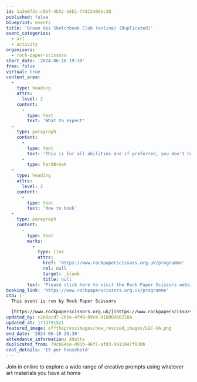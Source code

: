 ```yaml
---
id: 1a3e8f2c-c9b7-4b52-b6b1-f4412409bc38
published: false
blueprint: events
title: 'Grown Ups Sketchbook Club (online) (Duplicated)'
event_categories:
  - art
  - activity
organisers:
  - rock-paper-scissors
start_date: '2024-06-18 19:30'
free: false
virtual: true
content_area:
  -
    type: heading
    attrs:
      level: 2
    content:
      -
        type: text
        text: 'What to expect'
  -
    type: paragraph
    content:
      -
        type: text
        text: 'This is for all abilities and if preferred, you don’t have to be visible or contribute in any way if you choose. Everybody is welcome!'
      -
        type: hardBreak
  -
    type: heading
    attrs:
      level: 2
    content:
      -
        type: text
        text: 'How to book'
  -
    type: paragraph
    content:
      -
        type: text
        marks:
          -
            type: link
            attrs:
              href: 'https://www.rockpaperscissors.org.uk/programme'
              rel: null
              target: _blank
              title: null
        text: 'Please click here to visit the Rock Paper Scissors website and book your place.'
booking_link: 'https://www.rockpaperscissors.org.uk/programme'
cta: |-
  This event is run by Rock Paper Scissors

  [https://www.rockpaperscissors.org.uk/](https://www.rockpaperscissors.org.uk/)
updated_by: c2a9acd7-26be-4f49-89cb-918d0960210a
updated_at: 1713791521
featured_image: offthepressimages/new_resized_images/LGC-VA.png
end_date: '2024-06-18 20:30'
attendance_information: Adults
duplicated_from: 79cb641e-d93b-46f1-afd3-0a11847f030b
cost_details: '£5 per household'
---
```

Join in online to explore a wide range of creative prompts using whatever art materials you have at home